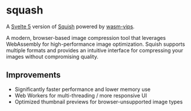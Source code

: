 # squash

A [Svelte 5](https://svelte.dev/) version of [Squish](https://squish.addy.ie/) powered by [wasm-vips](https://github.com/kleisauke/wasm-vips).

A modern, browser-based image compression tool that leverages WebAssembly for high-performance image optimization. Squish supports multiple formats and provides an intuitive interface for compressing your images without compromising quality.

## Improvements

* Significantly faster performance and lower memory use
* Web Workers for multi-threading / more responsive UI
* Optimized thumbnail previews for browser-unsupported image types
